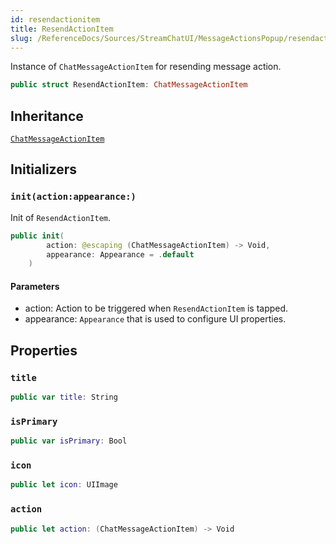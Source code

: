 ```yaml
---
id: resendactionitem 
title: ResendActionItem
slug: /ReferenceDocs/Sources/StreamChatUI/MessageActionsPopup/resendactionitem
---
```


Instance of `ChatMessageActionItem` for resending message action.

``` swift
public struct ResendActionItem: ChatMessageActionItem 
```

## Inheritance

[`ChatMessageActionItem`](ChatMessageActionItem)

## Initializers

### `init(action:appearance:)`

Init of `ResendActionItem`.

``` swift
public init(
        action: @escaping (ChatMessageActionItem) -> Void,
        appearance: Appearance = .default
    ) 
```

#### Parameters

  - action: Action to be triggered when `ResendActionItem` is tapped.
  - appearance: `Appearance` that is used to configure UI properties.

## Properties

### `title`

``` swift
public var title: String 
```

### `isPrimary`

``` swift
public var isPrimary: Bool 
```

### `icon`

``` swift
public let icon: UIImage
```

### `action`

``` swift
public let action: (ChatMessageActionItem) -> Void
```
